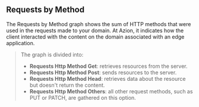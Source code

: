 ## Requests by Method

The Requests by Method graph shows the sum of HTTP methods that were used in the requests made to your domain. At Azion, it indicates how the client interacted with the content on the domain associated with an edge application.

> The graph is divided into:
> 
> - **Requests Http Method Get**: retrieves resources from the server.
> - **Requests Http Method Post**: sends resources to the server.
> - **Requests Http Method Head**: retrieves data about the resource but doesn't return the content.
> - **Requests Http Method Others**: all other request methods, such as PUT or PATCH, are gathered on this option.